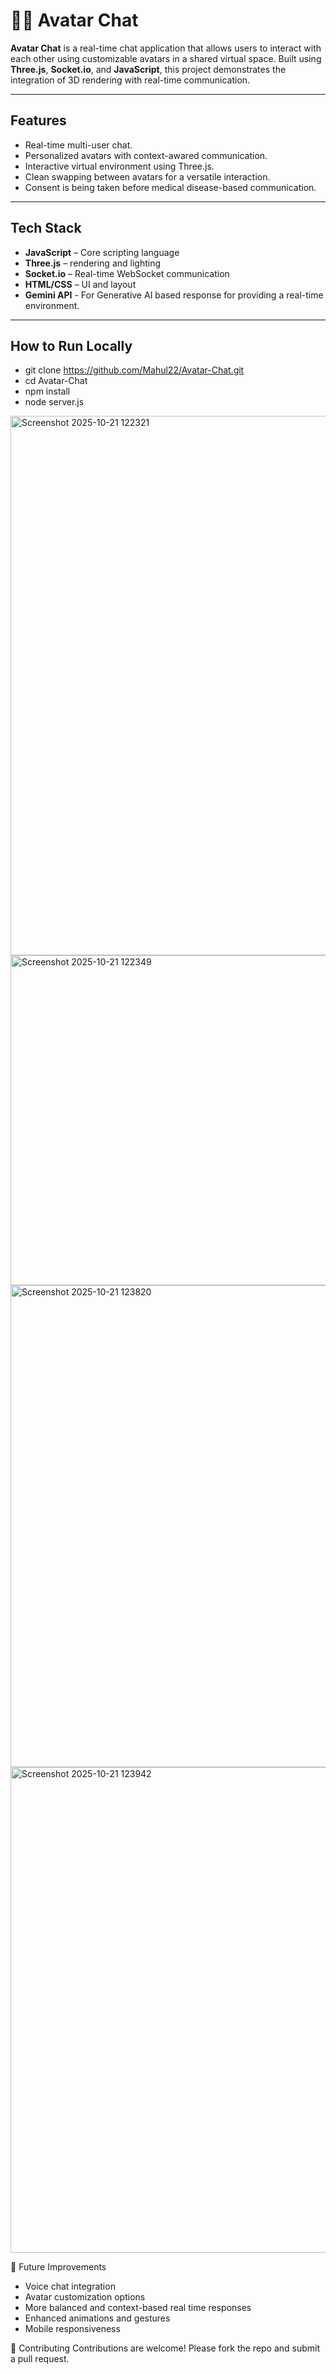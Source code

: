 # 🧑‍🚀 Avatar Chat

**Avatar Chat** is a real-time chat application that allows users to interact with each other using customizable avatars in a shared virtual space. Built using **Three.js**, **Socket.io**, and **JavaScript**, this project demonstrates the integration of 3D rendering with real-time communication.

---

##  Features

- Real-time multi-user chat.
- Personalized avatars with context-awared communication.
- Interactive virtual environment using Three.js.
- Clean swapping between avatars for a versatile interaction.
- Consent is being taken before medical disease-based communication.

---

##  Tech Stack

- **JavaScript** – Core scripting language
- **Three.js** – rendering and lighting
- **Socket.io** – Real-time WebSocket communication
- **HTML/CSS** – UI and layout
- **Gemini API** - For Generative AI based response for providing a real-time environment.

---

## How to Run Locally
- git clone https://github.com/Mahul22/Avatar-Chat.git
- cd Avatar-Chat
- npm install  
- node server.js

<img width="1153" height="863" alt="Screenshot 2025-10-21 122321" src="https://github.com/user-attachments/assets/df0c504e-64d2-4750-bfdb-e10ace11decb" />



<img width="1157" height="528" alt="Screenshot 2025-10-21 122349" src="https://github.com/user-attachments/assets/607252f9-d3fe-47a4-9fe5-5e626d2feccf" />



<img width="1158" height="771" alt="Screenshot 2025-10-21 123820" src="https://github.com/user-attachments/assets/01f245d9-821f-48ae-b967-1ffaa392e39e" />



<img width="1189" height="777" alt="Screenshot 2025-10-21 123942" src="https://github.com/user-attachments/assets/a3a41b8e-2c44-495c-886e-a48fe55ea21e" />



📌 Future Improvements

- Voice chat integration
- Avatar customization options
- More balanced and context-based real time responses
- Enhanced animations and gestures
- Mobile responsiveness


🤝 Contributing
Contributions are welcome! Please fork the repo and submit a pull request.



